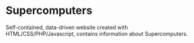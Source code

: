 # Supercomputers
Self-contained, data-driven website created with HTML/CSS/PHP/Javascript, contains information about Supercomputers.
